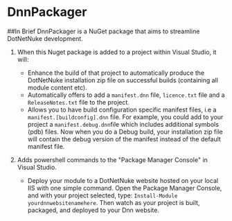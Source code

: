 # DnnPackager

##In Brief
DnnPackager is a NuGet package that aims to streamline DotNetNuke development.

1. When this Nuget package is added to a project within Visual Studio, it will:
    - Enhance the build of that project to automatically produce the DotNetNuke installation zip file on successful builds (containing all module content etc).
    - Automatically offers to add a `manifest.dnn` file, `licence.txt` file and a `ReleaseNotes.txt` file to the project.
    - Allows you to have build configuration specific manifest files, i.e a `manifest.[buildconfig].dnn` file. For example, you could add to your project a `manifest.debug.dnn`file which includes additional symbols (pdb) files. Now when you do a Debug build, your installation zip file will contain the debug version of the manifest instead of the default manifest file.

2. Adds powershell commands to the "Package Manager Console" in Visual Studio.
    - Deploy your module to a DotNetNuke website hosted on your local IIS with one simple command. Open the Package Manager Console, and with your project selected, type: `Install-Module yourdnnwebsitenamehere`. Then watch as your project is built, packaged, and deployed to your Dnn website. 


